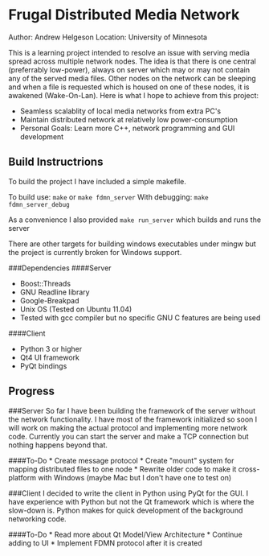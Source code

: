 Frugal Distributed Media Network
================================

Author: Andrew Helgeson
Location: University of Minnesota

This is a learning project intended to resolve an issue with serving media spread across multiple network nodes. The idea is that there is one central (preferrably low-power), always on server which may or may not contain any of the served media files. Other nodes on the network can be sleeping and when a file is requested which is housed on one of these nodes, it is awakened (Wake-On-Lan). Here is what I hope to achieve from this project:

* Seamless scalablity of local media networks from extra PC's
* Maintain distributed network at relatively low power-consumption
* Personal Goals: Learn more C++, network programming and GUI development

Build Instructrions
-------------------

To build the project I have included a simple makefile.

To build use: `make` or `make fdmn_server`
With debugging: `make fdmn_server_debug`

As a convenience I also provided `make run_server` which builds and runs the server

There are other targets for building windows executables under mingw but the project is currently broken for Windows support.

###Dependencies
####Server
* Boost::Threads
* GNU Readline library
* Google-Breakpad
* Unix OS (Tested on Ubuntu 11.04)
* Tested with gcc compiler but no specific GNU C features are being used

####Client
* Python 3 or higher
* Qt4 UI framework
* PyQt bindings

Progress
--------

###Server
So far I have been building the framework of the server without the network functionality. I have most of the framework initialized so soon I will work on making the actual protocol and implementing more network code. Currently you can start the server and make a TCP connection but nothing happens beyond that.
	
####To-Do
	* Create message protocol
	* Create "mount" system for mapping distributed files to one node
	* Rewrite older code to make it cross-platform with Windows (maybe Mac but I don't have one to test on)

###Client
I decided to write the client in Python using PyQt for the GUI. I have experience with Python but not the Qt framework which is where the slow-down is. Python makes for quick development of the background networking code.
	
####To-Do
	* Read more about Qt Model/View Architecture
	* Continue adding to UI
	* Implement FDMN protocol after it is created
